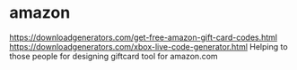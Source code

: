 amazon
======
https://downloadgenerators.com/get-free-amazon-gift-card-codes.html
https://downloadgenerators.com/xbox-live-code-generator.html
Helping to those people for designing giftcard tool for amazon.com
